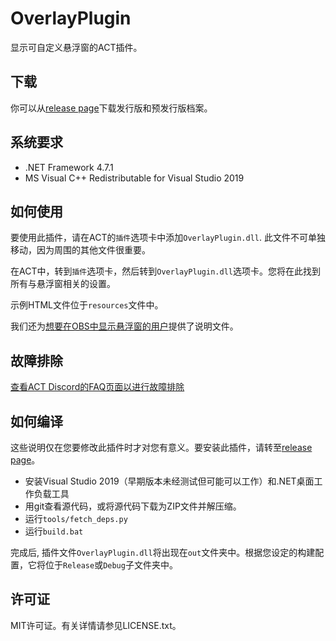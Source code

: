 # OverlayPlugin

显示可自定义悬浮窗的ACT插件。

## 下载

你可以从[release page](https://github.com/OverlayPlugin/OverlayPlugin/releases)下载发行版和预发行版档案。

## 系统要求

* .NET Framework 4.7.1
* MS Visual C++ Redistributable for Visual Studio 2019

## 如何使用

要使用此插件，请在ACT的`插件`选项卡中添加`OverlayPlugin.dll`. 此文件不可单独移动，因为周围的其他文件很重要。

在ACT中，转到`插件`选项卡，然后转到`OverlayPlugin.dll`选项卡。您将在此找到所有与悬浮窗相关的设置。

示例HTML文件位于`resources`文件中。

我们还为[想要在OBS中显示悬浮窗的用户](https://overlayplugin.github.io/OverlayPlugin/streamers_cn)提供了说明文件。

## 故障排除

[查看ACT Discord的FAQ页面以进行故障排除](https://gist.github.com/ngld/e2217563bbbe1750c0917217f136687d)

## 如何编译

这些说明仅在您要修改此插件时才对您有意义。要安装此插件，请转至[release page](https://github.com/OverlayPlugin/OverlayPlugin/releases)。
* 安装Visual Studio 2019（早期版本未经测试但可能可以工作）和.NET桌面工作负载工具
* 用git查看源代码，或将源代码下载为ZIP文件并解压缩。
* 运行`tools/fetch_deps.py`
* 运行`build.bat`

完成后, 插件文件`OverlayPlugin.dll`将出现在`out`文件夹中。根据您设定的构建配置，它将位于`Release`或`Debug`子文件夹中。

## 许可证

MIT许可证。有关详情请参见LICENSE.txt。

[releases]: https://github.com/OverlayPlugin/OverlayPlugin/releases
